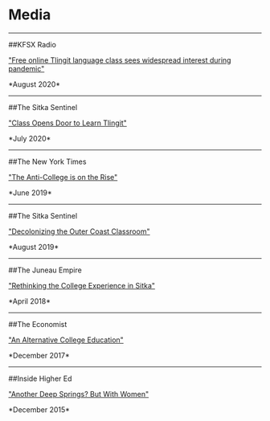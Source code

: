 # Media


***

##KFSX Radio
<p><a href="https://www.kfsk.org/2020/08/10/free-online-tlingit-language-class-sees-widespread-interest-during-pandemic/" target="blank">"Free online Tlingit language class sees widespread interest during pandemic" </a></p>
*August 2020*

***

##The Sitka Sentinel
<p><a href="http://sitkasentinel.com/7/2012-05-10-22-08-10/local-news/16901-class-opens-door-to-learning-tlingit?tmpl=component&print=1&page=" target="blank">"Class Opens Door to Learn Tlingit" </a></p>
*July 2020*

***

##The New York Times
<p><a href="https://www.nytimes.com/2019/06/08/opinion/sunday/college-anti-college-mainstream-universities.html" target="blank">"The Anti-College is on the Rise"</a></p>
*June 2019*

***

##The Sitka Sentinel
<p><a href="http://sitkasentinel.com/7/2012-05-10-22-08-10/local-news/15096-decolonizing-the-outer-coast-classroom?tmpl=component&print=1&page=" target="blank">"Decolonizing the Outer Coast Classroom"</a></p>
*August 2019*

***

##The Juneau Empire  
<p><a href="https://www.juneauempire.com/life/rethinking-the-college-experience-in-sitka/" target="blank">"Rethinking the College Experience in Sitka"</a></p>
*April 2018*

***

##The Economist  
<p><a href="https://www.economist.com/christmas-specials/2017/12/19/an-alternative-college-education" target="blank">"An Alternative College Education"</a></p>
*December 2017*

***

##Inside Higher Ed  
<p><a href="https://www.insidehighered.com/news/2015/12/11/outer-coast-college-seeks-replicate-deep-springs-success" target="blank">"Another Deep Springs? But With Women"</a></p>
*December 2015*


